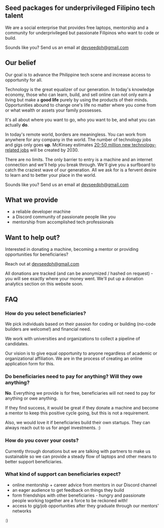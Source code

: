 ## Seed packages for underprivileged Filipino tech talent 

We are a social enterprise that provides free laptops, mentorship and a community for underprivileged but passionate Filipinos who want to code or build. 

Sounds like you? Send us an email at [devseedph@gmail.com](mailto:devseedph@gmail.com)

## Our belief

Our goal is to advance the Philippine tech scene and increase access to opportunity for all.

Technology is the great equalizer of our generation. In today's knowledge economy, those who can learn, build, and sell online can not only earn a living but make a **good life** purely by using the products of their minds. Opportunities abound to change one's life no matter where you come from or what wealth or assets your family possesses.

It's all about where you want to go, who you want to be, and what you can actually **do**. 

In today's remote world, borders are meaningless. You can work from anywhere for any company in the world. The number of technology jobs and gigs only goes **up**. McKinsey estimates [20-50 million new technology-related jobs](https://www.mckinsey.com/featured-insights/future-of-work/jobs-lost-jobs-gained-what-the-future-of-work-will-mean-for-jobs-skills-and-wages) will be created by 2030. 

There are no limits. The only barrier to entry is a machine and an internet connection and we'll help you break through. We'll give you a surfboard to catch the craziest wave of our generation. All we ask for is a fervent desire to learn and to better your place in the world.

Sounds like you? Send us an email at [devseedph@gmail.com](mailto:devseedph@gmail.com)

## What we provide

* a reliable developer machine 
* a Discord community of passionate people like you
* mentorship from accomplished tech professionals

## Want to help out?

Interested in donating a machine, becoming a mentor or providing opportunities for beneficiaries? 

Reach out at [devseedph@gmail.com](mailto:devseedph@gmail.com)

All donations are tracked (and can be anonymized / hashed on request) - you will see exactly where your money went. We'll put up a donation analytics section on this website soon.

## FAQ

### How do you select beneficiaries?

We pick individuals based on their passion for coding or building (no-code builders are welcome!) and financial need.

We work with universities and organizations to collect a pipeline of candidates.

Our vision is to give equal opportunity to anyone regardless of academic or organizational affiliation. We are in the process of creating an online application form for this. 

### Do beneficiaries need to pay for anything? Will they owe anything?

**No**. Everything we provide is for free, beneficiaries will not need to pay for anything or owe anything. 

If they find success, it would be great if they donate a machine and become a mentor to keep this positive cycle going, but this is not a requirement. 

Also, we would love it if beneficiaries build their own startups. They can always reach out to us for angel investments. :)

### How do you cover your costs?

Currently through donations but we are talking with partners to make us sustainable so we can provide a steady flow of laptops and other means to better support beneficiaries.

### What kind of support can beneficiaries expect?

* online mentorship + career advice from mentors in our Discord channel
* an eager audience to get feedback on things they build
* form friendships with other beneficiaries - hungry and passionate people working together are a force to be reckoned with!
* access to gig/job opportunities after they graduate through our mentors' networks

:)